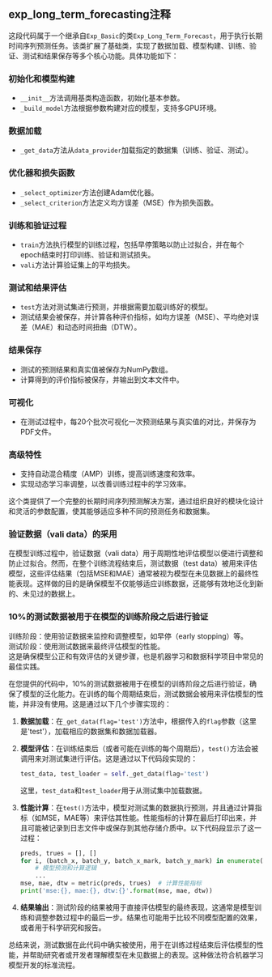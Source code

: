 ## exp_long_term_forecasting注释
这段代码属于一个继承自`Exp_Basic`的类`Exp_Long_Term_Forecast`，用于执行长期时间序列预测任务。该类扩展了基础类，实现了数据加载、模型构建、训练、验证、测试和结果保存等多个核心功能。具体功能如下：

### 初始化和模型构建
- `__init__`方法调用基类构造函数，初始化基本参数。
- `_build_model`方法根据参数构建对应的模型，支持多GPU环境。

### 数据加载
- `_get_data`方法从`data_provider`加载指定的数据集（训练、验证、测试）。

### 优化器和损失函数
- `_select_optimizer`方法创建Adam优化器。
- `_select_criterion`方法定义均方误差（MSE）作为损失函数。

### 训练和验证过程
- `train`方法执行模型的训练过程，包括早停策略以防止过拟合，并在每个epoch结束时打印训练、验证和测试损失。
- `vali`方法计算验证集上的平均损失。

### 测试和结果评估
- `test`方法对测试集进行预测，并根据需要加载训练好的模型。
- 测试结果会被保存，并计算各种评价指标，如均方误差（MSE）、平均绝对误差（MAE）和动态时间扭曲（DTW）。

### 结果保存
- 测试的预测结果和真实值被保存为NumPy数组。
- 计算得到的评价指标被保存，并输出到文本文件中。

### 可视化
- 在测试过程中，每20个批次可视化一次预测结果与真实值的对比，并保存为PDF文件。

### 高级特性
- 支持自动混合精度（AMP）训练，提高训练速度和效率。
- 实现动态学习率调整，以改善训练过程中的学习效率。

这个类提供了一个完整的长期时间序列预测解决方案，通过组织良好的模块化设计和灵活的参数配置，使其能够适应多种不同的预测任务和数据集。  
### 验证数据（vali data）的采用
在模型训练过程中，验证数据（vali data）用于周期性地评估模型以便进行调整和防止过拟合。然而，在整个训练流程结束后，测试数据（test data）被用来评估模型，这些评估结果（包括MSE和MAE）通常被视为模型在未见数据上的最终性能表现。这样做的目的是确保模型不仅能够适应训练数据，还能够有效地泛化到新的、未见过的数据上。  

### 10%的测试数据被用于在模型的训练阶段之后进行验证

训练阶段：使用验证数据来监控和调整模型，如早停（early stopping）等。  
测试阶段：使用测试数据来最终评估模型的性能。  
这是确保模型公正和有效评估的关键步骤，也是机器学习和数据科学项目中常见的最佳实践。  

在您提供的代码中，10%的测试数据被用于在模型的训练阶段之后进行验证，确保了模型的泛化能力。在训练的每个周期结束后，测试数据会被用来评估模型的性能，并非没有使用。这是通过以下几个步骤实现的：

1. **数据加载**：在`_get_data(flag='test')`方法中，根据传入的`flag`参数（这里是'test'），加载相应的数据集和数据加载器。

2. **模型评估**：在训练结束后（或者可能在训练的每个周期后），`test()`方法会被调用来对测试集进行评估。这是通过以下代码段实现的：
   ```python
   test_data, test_loader = self._get_data(flag='test')
   ```
   这里，`test_data`和`test_loader`用于从测试集中加载数据。

3. **性能计算**：在`test()`方法中，模型对测试集的数据执行预测，并且通过计算指标（如MSE，MAE等）来评估其性能。性能指标的计算在最后打印出来，并且可能被记录到日志文件中或保存到其他存储介质中。以下代码段显示了这一过程：
   ```python
   preds, trues = [], []
   for i, (batch_x, batch_y, batch_x_mark, batch_y_mark) in enumerate(test_loader):
       # 模型预测和计算逻辑
       ...
   mse, mae, dtw = metric(preds, trues)  # 计算性能指标
   print('mse:{}, mae:{}, dtw:{}'.format(mse, mae, dtw))
   ```

4. **结果输出**：测试阶段的结果被用于直接评估模型的最终表现，这通常是模型训练和调整参数过程中的最后一步。结果也可能用于比较不同模型配置的效果，或者用于科学研究和报告。

总结来说，测试数据在此代码中确实被使用，用于在训练过程结束后评估模型的性能，并帮助研究者或开发者理解模型在未见数据上的表现。这种做法符合机器学习模型开发的标准流程。
